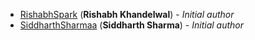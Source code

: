 <!-- Please use this format to add your contributions to this file -->
<!-- [SocialUsernameName](Profile-Url) (**Your Name**) - _Description of your contribution in a few words_ -->
- [RishabhSpark](https://github.com/RishabhSpark/) (**Rishabh Khandelwal**) - _Initial author_
- [SiddharthSharmaa](https://github.com/SiddharthSharmaa) (**Siddharth Sharma**) - _Initial author_

